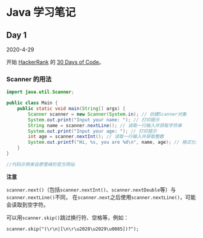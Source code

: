 # Java 学习笔记

## Day 1

2020-4-29

开始 [HackerRank](https://www.hackerrank.com) 的 [30 Days of Code](https://www.hackerrank.com/domains/tutorials/30-days-of-code)。

### Scanner 的用法

```java
import java.util.Scanner;

public class Main {
    public static void main(String[] args) {
        Scanner scanner = new Scanner(System.in); // 创建Scanner对象
        System.out.print("Input your name: "); // 打印提示
        String name = scanner.nextLine(); // 读取一行输入并获取字符串
        System.out.print("Input your age: "); // 打印提示
        int age = scanner.nextInt(); // 读取一行输入并获取整数
        System.out.printf("Hi, %s, you are %d\n", name, age); // 格式化输出
    }
}

//代码示例来自廖雪峰的官方网站

```

**注意**

`scanner.next()`（包括`scanner.nextInt()`、`scanner.nextDouble`等）与`scanner.nextLine()`不同，
在`scanner.next`之后使用`scanner.nextLine()`，可能会读取到空字符。

可以用`scanner.skip()`跳过换行符、空格等，例如：

```
scanner.skip("(\r\n|[\n\r\u2028\u2029\u0085])?");
```



